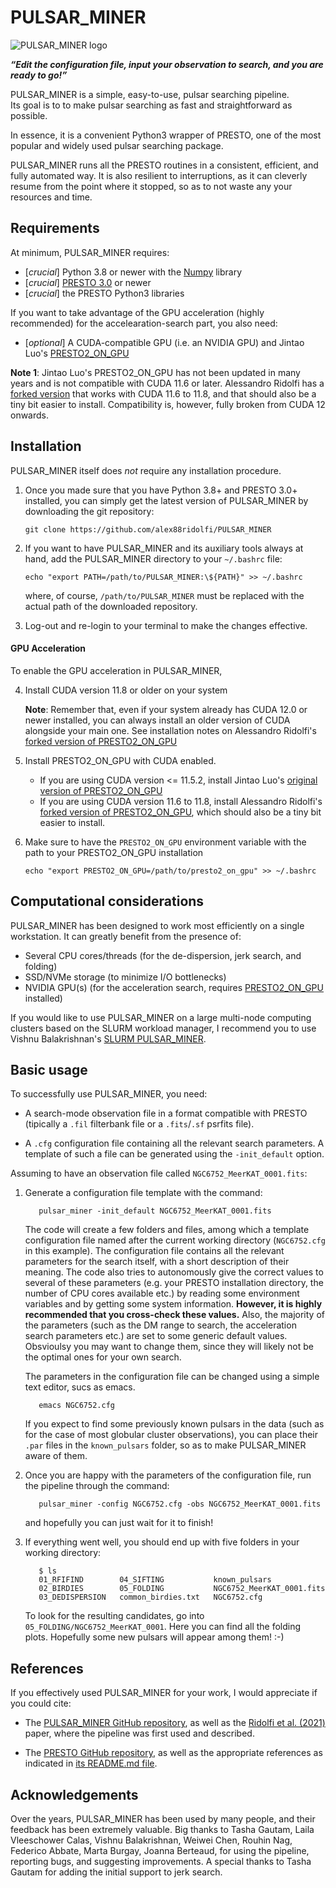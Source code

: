 # PULSAR_MINER

![PULSAR_MINER logo](http://alex88ridolfi.altervista.org/immagini/logo_pulsar_miner_small.png)
    
___“Edit the configuration file, input your observation to search, and you are ready to go!”___




PULSAR_MINER is a simple, easy-to-use, pulsar searching pipeline.\
Its goal is to to make pulsar searching as fast and straightforward as possible.

In essence, it is a convenient Python3 wrapper of PRESTO, one of the most popular and widely used pulsar searching package.

PULSAR_MINER runs all the PRESTO routines in a consistent, efficient, and fully automated way. It is also resilient to interruptions, as it can cleverly  resume from the point where it stopped, so as to not waste any your resources and time.

## Requirements

At minimum, PULSAR_MINER requires:
- [*crucial*] Python 3.8 or newer with the [Numpy](https://numpy.org/) library
- [*crucial*] [PRESTO 3.0](https://github.com/scottransom/presto) or newer
- [*crucial*] the PRESTO Python3 libraries


 If you want to take advantage of the GPU acceleration (highly recommended) for the accelearation-search part, you also need:


- [*optional*] A CUDA-compatible GPU (i.e. an NVIDIA GPU) and Jintao Luo's [PRESTO2_ON_GPU](https://github.com/jintaoluo/presto2_on_gpu)

**Note 1**: Jintao Luo's PRESTO2_ON_GPU has not been updated in many years and is not compatible with CUDA 11.6 or later. Alessandro Ridolfi has a [forked version](https://github.com/alex88ridolfi/presto2_on_gpu) that works with CUDA 11.6 to 11.8, and that should also be a tiny bit easier to install. Compatibility is, however, fully broken from CUDA 12 onwards.




## Installation

PULSAR_MINER itself does *not* require any installation procedure. 

1) Once you made sure that you have Python 3.8+ and PRESTO 3.0+ installed, you can simply get the latest version of PULSAR_MINER by downloading the git repository: 

   `git clone https://github.com/alex88ridolfi/PULSAR_MINER`


2) If you want to have PULSAR_MINER and its auxiliary tools always at hand, add the PULSAR_MINER directory to your `~/.bashrc` file:

   `echo "export PATH=/path/to/PULSAR_MINER:\${PATH}" >> ~/.bashrc`

   where, of course, `/path/to/PULSAR_MINER` must be replaced with the actual path of the downloaded repository.

3) Log-out and re-login to your terminal to make the changes effective.

#### GPU Acceleration

To enable the GPU acceleration in PULSAR_MINER, 

4.  Install CUDA version 11.8 or older on your system

    **Note**: Remember that, even if your system already has CUDA 12.0 or newer installed, you can always install an older version of CUDA alongside your main one. See installation notes on Alessandro Ridolfi's [forked version of PRESTO2_ON_GPU](https://github.com/alex88ridolfi/presto2_on_gpu)


5.  Install PRESTO2_ON_GPU with CUDA enabled.

    - If you are using CUDA version <= 11.5.2,  install Jintao Luo's  [original version of PRESTO2_ON_GPU](https://github.com/jintaoluo/presto2_on_gpu) 
    - If you are using CUDA version 11.6 to 11.8, install Alessandro Ridolfi's [forked version of PRESTO2_ON_GPU](https://github.com/alex88ridolfi/presto2_on_gpu), which should also be a tiny bit easier to install.
    

6. Make sure to have the `PRESTO2_ON_GPU` environment variable with the path to your PRESTO2_ON_GPU installation
 
   `echo "export PRESTO2_ON_GPU=/path/to/presto2_on_gpu" >> ~/.bashrc `


## Computational considerations

PULSAR_MINER has been designed to work most efficiently on a single workstation. It can greatly benefit from the presence of:
 - Several CPU cores/threads (for the de-dispersion, jerk search, and folding)
 - SSD/NVMe storage (to minimize I/O bottlenecks)
 - NVIDIA GPU(s) (for the acceleration search, requires  [PRESTO2_ON_GPU](https://github.com/jintaoluo/presto2_on_gpu) installed)

If you would like to use PULSAR_MINER on a large multi-node computing clusters based on the SLURM workload manager, I recommend you to use Vishnu Balakrishnan's [SLURM PULSAR_MINER](https://github.com/vishnubk/SLURM_PULSARMINER).


## Basic usage

To successfully use PULSAR_MINER, you need:

- A search-mode observation file in a format compatible with PRESTO (tipically a `.fil` filterbank file or a `.fits`/`.sf` psrfits file).

- A `.cfg` configuration file containing all the relevant search parameters. A template of such a file can be generated using the `-init_default` option.



Assuming to have an observation file called `NGC6752_MeerKAT_0001.fits`:

1. Generate a configuration file template with the command:

   ```
      pulsar_miner -init_default NGC6752_MeerKAT_0001.fits
   ```

   The code will create a few folders and files, among which a template configuration file named after the current working directory (`NGC6752.cfg` in this example). The configuration file contains all the relevant parameters for the search itself, with a short description of their meaning. The code also tries to autonomously give the correct values to several of these parameters (e.g. your PRESTO installation directory, the number of CPU cores available etc.) by reading some environment variables and by getting some system information. __However, it is highly recommended that you cross-check these values.__
   Also, the majority of the parameters (such as the DM range to search, the acceleration search parameters etc.) are set to some generic default values. Obsvioulsy you may want to change them, since they will likely not be the optimal ones for your own search.

   The parameters in the configuration file can be changed using a simple text editor, sucs as emacs.
   ```
      emacs NGC6752.cfg
   ```
   
   If you expect to find some previously known pulsars in the data (such as for the case of most globular cluster observations), you can place their `.par` files in the `known_pulsars` folder, so as to make PULSAR_MINER aware of them.

2. Once you are happy with the parameters of the configuration file, run the pipeline through the command:
   ```
      pulsar_miner -config NGC6752.cfg -obs NGC6752_MeerKAT_0001.fits
   ```
   and hopefully you can just wait for it to finish!

3. If everything went well, you should end up with five folders in your working directory:
   ```
      $ ls
      01_RFIFIND        04_SIFTING           known_pulsars 
      02_BIRDIES        05_FOLDING           NGC6752_MeerKAT_0001.fits       
      03_DEDISPERSION   common_birdies.txt   NGC6752.cfg
   ```

   To look for the resulting candidates, go into `05_FOLDING/NGC6752_MeerKAT_0001`. Here you can find all the folding plots. Hopefully some new pulsars will appear among them! :-)



## References
If you effectively used PULSAR_MINER for your work, I would appreciate if you could cite:

 - The [PULSAR_MINER  GitHub repository](https://github.com/alex88ridolfi/PULSAR_MINER), as well as the [Ridolfi et al. (2021)](https://ui.adsabs.harvard.edu/abs/2021MNRAS.504.1407R/abstract) paper, where the pipeline was first used and described.

- The [PRESTO GitHub repository](https://github.com/scottransom/presto), as well as the appropriate references as indicated in [its README.md file](https://github.com/scottransom/presto/blob/master/README.md). 




## Acknowledgements
Over the years, PULSAR_MINER has been used by many people, and their feedback has been extremely valuable.
Big thanks to Tasha Gautam, Laila Vleeschower Calas, Vishnu Balakrishnan, Weiwei Chen, Rouhin Nag, Federico Abbate, Marta Burgay, Joanna Berteaud, for using the pipeline, reporting bugs, and suggesting improvements.
A special thanks to Tasha Gautam for adding the initial support to jerk search.




